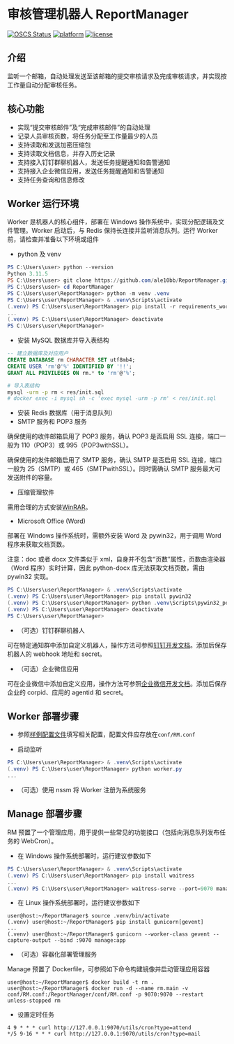 # 审核管理机器人 ReportManager

[![OSCS Status](https://www.oscs1024.com/platform/badge/ale10bb/ReportManager.svg?size=small)](https://www.oscs1024.com/project/ale10bb/ReportManager?ref=badge_small)
[![platform](https://img.shields.io/badge/python-3.11-green.svg)]()
[![license](https://img.shields.io/github/license/ale10bb/ReportManager)]()

## 介绍

监听一个邮箱，自动处理发送至该邮箱的提交审核请求及完成审核请求，并实现按工作量自动分配审核任务。

## 核心功能

- 实现“提交审核邮件”及“完成审核邮件”的自动处理
- 记录人员审核页数，将任务分配至工作量最少的人员
- 支持读取和发送加密压缩包
- 支持读取文档信息，并存入历史记录
- 支持接入钉钉群聊机器人，发送任务提醒通知和告警通知
- 支持接入企业微信应用，发送任务提醒通知和告警通知
- 支持任务查询和信息修改

## Worker 运行环境

Worker 是机器人的核心组件，部署在 Windows 操作系统中，实现分配逻辑及文件管理。Worker 启动后，与 Redis 保持长连接并监听消息队列。运行 Worker 前，请检查并准备以下环境或组件

- python 及 venv

```powershell
PS C:\Users\user> python --version
Python 3.11.5
PS C:\Users\user> git clone https://github.com/ale10bb/ReportManager.git
PS C:\Users\user> cd ReportManager
PS C:\Users\user\ReportManager> python -m venv .venv
PS C:\Users\user\ReportManager> & .venv\Scripts\activate
(.venv) PS C:\Users\user\ReportManager> pip install -r requirements_worker.txt
...
(.venv) PS C:\Users\user\ReportManager> deactivate
PS C:\Users\user\ReportManager>
```

- 安装 MySQL 数据库并导入表结构

```sql
-- 建立数据库及对应用户
CREATE DATABASE rm CHARACTER SET utf8mb4;
CREATE USER 'rm'@'%' IDENTIFIED BY '!!';
GRANT ALL PRIVILEGES ON rm.* to 'rm'@'%';
```

```bash
# 导入表结构
mysql -urm -p rm < res/init.sql
# docker exec -i mysql sh -c 'exec mysql -urm -p rm' < res/init.sql
```

- 安装 Redis 数据库（用于消息队列）
- SMTP 服务和 POP3 服务

确保使用的收件邮箱启用了 POP3 服务，确认 POP3 是否启用 SSL 连接，端口一般为 110（POP3）或 995（POP3withSSL）。

确保使用的发件邮箱启用了 SMTP 服务，确认 SMTP 是否启用 SSL 连接，端口一般为 25（SMTP）或 465（SMTPwithSSL）。同时需确认 SMTP 服务最大可发送附件的容量。

- 压缩管理软件

需用合理的方式安装[WinRAR](https://www.rarlab.com/)。

- Microsoft Office (Word)

部署在 Windows 操作系统时，需额外安装 Word 及 pywin32，用于调用 Word 程序来获取文档页数。

注意：doc 或者 docx 文件类似于 xml，自身并不包含“页数”属性，页数由渲染器（Word 程序）实时计算，因此 python-docx 库无法获取文档页数，需由 pywin32 实现。

```powershell
PS C:\Users\user\ReportManager> & .venv\Scripts\activate
(.venv) PS C:\Users\user\ReportManager> pip install pywin32
(.venv) PS C:\Users\user\ReportManager> python .venv\Scripts\pywin32_postinstall.py -install
(.venv) PS C:\Users\user\ReportManager> deactivate
PS C:\Users\user\ReportManager>
```

- （可选）钉钉群聊机器人

可在特定通知群中添加自定义机器人，操作方法可参照[钉钉开发文档](https://open.dingtalk.com/document/robots/custom-robot-access)。添加后保存机器人的 webhook 地址和 secret。

- （可选）企业微信应用

可在企业微信中添加自定义应用，操作方法可参照[企业微信开发文档](https://developer.work.weixin.qq.com/document/path/90487)。添加后保存企业的 corpid、应用的 agentid 和 secret。

## Worker 部署步骤

- 参照[样例配置文件](conf/RM.conf.sample)填写相关配置，配置文件应存放在`conf/RM.conf`

- 启动监听

```powershell
PS C:\Users\user\ReportManager> & .venv\Scripts\activate
(.venv) PS C:\Users\user\ReportManager> python worker.py
...
```

- （可选）使用 nssm 将 Worker 注册为系统服务

## Manage 部署步骤

RM 预置了一个管理应用，用于提供一些常见的功能接口（包括向消息队列发布任务的 WebCron）。

- 在 Windows 操作系统部署时，运行建议参数如下

```powershell
PS C:\Users\user\ReportManager> & .venv\Scripts\activate
(.venv) PS C:\Users\user\ReportManager> pip install waitress
...
(.venv) PS C:\Users\user\ReportManager> waitress-serve --port=9070 manage:app
```

- 在 Linux 操作系统部署时，运行建议参数如下

```console
user@host:~/ReportManager$ source .venv/bin/activate
(.venv) user@host:~/ReportManager$ pip install gunicorn[gevent]
...
(.venv) user@host:~/ReportManager$ gunicorn --worker-class gevent --capture-output --bind :9070 manage:app
```

- （可选）容器化部署管理服务

Manage 预置了 Dockerfile，可参照如下命令构建镜像并启动管理应用容器

```console
user@host:~/ReportManager$ docker build -t rm .
user@host:~/ReportManager$ docker run -d --name rm.main -v conf/RM.conf:/ReportManager/conf/RM.conf -p 9070:9070 --restart unless-stopped rm
```

- 设置定时任务

```
4 9 * * * curl http://127.0.0.1:9070/utils/cron?type=attend
*/5 9-16 * * * curl http://127.0.0.1:9070/utils/cron?type=mail
```
